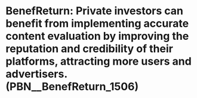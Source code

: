# BenefReturn: __Private investors can benefit from implementing accurate content evaluation by improving the reputation and credibility of their platforms, attracting more users and advertisers.__ (PBN__BenefReturn_1506)

